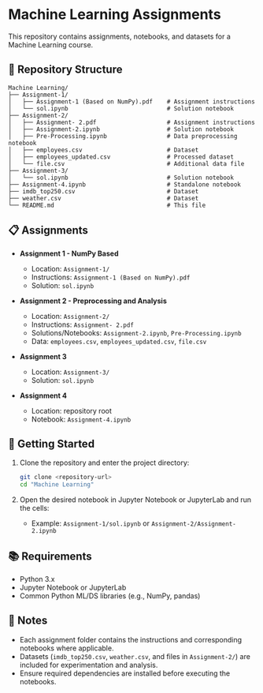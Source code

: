 # Machine Learning Assignments

This repository contains assignments, notebooks, and datasets for a Machine Learning course.

## 📁 Repository Structure

```
Machine Learning/
├── Assignment-1/
│   ├── Assignment-1 (Based on NumPy).pdf    # Assignment instructions
│   └── sol.ipynb                            # Solution notebook
├── Assignment-2/
│   ├── Assignment- 2.pdf                    # Assignment instructions
│   ├── Assignment-2.ipynb                   # Solution notebook
│   ├── Pre-Processing.ipynb                 # Data preprocessing notebook
│   ├── employees.csv                        # Dataset
│   ├── employees_updated.csv                # Processed dataset
│   └── file.csv                             # Additional data file
├── Assignment-3/
│   └── sol.ipynb                            # Solution notebook
├── Assignment-4.ipynb                       # Standalone notebook
├── imdb_top250.csv                          # Dataset
├── weather.csv                              # Dataset
└── README.md                                # This file
```

## 📋 Assignments

- **Assignment 1 - NumPy Based**
  - Location: `Assignment-1/`
  - Instructions: `Assignment-1 (Based on NumPy).pdf`
  - Solution: `sol.ipynb`

- **Assignment 2 - Preprocessing and Analysis**
  - Location: `Assignment-2/`
  - Instructions: `Assignment- 2.pdf`
  - Solutions/Notebooks: `Assignment-2.ipynb`, `Pre-Processing.ipynb`
  - Data: `employees.csv`, `employees_updated.csv`, `file.csv`

- **Assignment 3**
  - Location: `Assignment-3/`
  - Solution: `sol.ipynb`

- **Assignment 4**
  - Location: repository root
  - Notebook: `Assignment-4.ipynb`

## 🚀 Getting Started

1. Clone the repository and enter the project directory:
   ```bash
   git clone <repository-url>
   cd "Machine Learning"
   ```

2. Open the desired notebook in Jupyter Notebook or JupyterLab and run the cells:
   - Example: `Assignment-1/sol.ipynb` or `Assignment-2/Assignment-2.ipynb`

## 📚 Requirements

- Python 3.x
- Jupyter Notebook or JupyterLab
- Common Python ML/DS libraries (e.g., NumPy, pandas)

## 📝 Notes

- Each assignment folder contains the instructions and corresponding notebooks where applicable.
- Datasets (`imdb_top250.csv`, `weather.csv`, and files in `Assignment-2/`) are included for experimentation and analysis.
- Ensure required dependencies are installed before executing the notebooks.